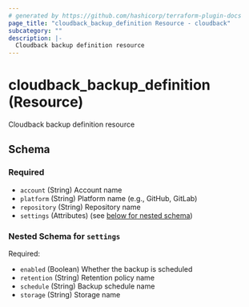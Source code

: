 ```yaml
---
# generated by https://github.com/hashicorp/terraform-plugin-docs
page_title: "cloudback_backup_definition Resource - cloudback"
subcategory: ""
description: |-
  Cloudback backup definition resource
---
```


# cloudback_backup_definition (Resource)

Cloudback backup definition resource



<!-- schema generated by tfplugindocs -->
## Schema

### Required

- `account` (String) Account name
- `platform` (String) Platform name (e.g., GitHub, GitLab)
- `repository` (String) Repository name
- `settings` (Attributes) (see [below for nested schema](#nestedatt--settings))

<a id="nestedatt--settings"></a>
### Nested Schema for `settings`

Required:

- `enabled` (Boolean) Whether the backup is scheduled
- `retention` (String) Retention policy name
- `schedule` (String) Backup schedule name
- `storage` (String) Storage name
